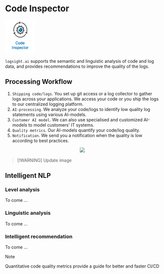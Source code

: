# Code Inspector

![Code Inspector](./code_inspector.png)


`logsight.ai` supports the semantic and linguistic analysis of code and log data,
and provides recommendations to improve the quality of the logs.


## Processing Workflow

1. `Shipping code/logs`. You set up git access or a log collector to gather logs across your applications.
We access your code or you ship the logs to our centralized logging platform.
3. `AI-processing`. We analyze your code/logs to identify low quality log statements using various AI-models. 
4. `Customer AI model`. We can also use specialised and customized AI-models to model customers' IT systems. 
5. `Quality metrics`. Our AI-models quantify your code/log quality.
6. `Notification`. We send you a notification when the quality is low according to best practices.

<div align=center>
<img width="1000" src="/analyze_code/how_it_works.png"/>
</div>

> [!WARNING] Update image


## Intelligent NLP

### Level analysis
To come ...

### Linguistic analysis
To come ...

### Intelligent recommendation
To come ...


> [!NOTE]
> Quantitative code quality metrics provide a guide for better and faster CI/CD